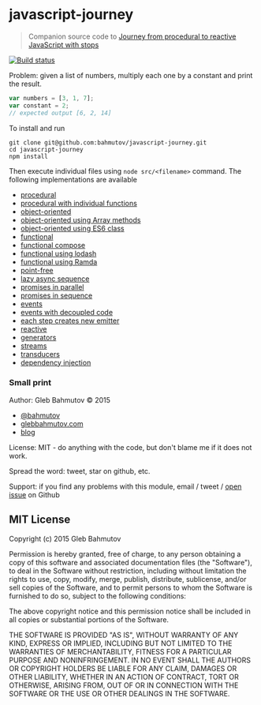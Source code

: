 # javascript-journey

> Companion source code to [Journey from procedural to reactive JavaScript with stops][post]

[![Build status][ci-image] ][ci-url]

Problem: given a list of numbers, multiply each one by a constant
and print the result.

```js
var numbers = [3, 1, 7];
var constant = 2;
// expected output [6, 2, 14]
```

To install and run

    git clone git@github.com:bahmutov/javascript-journey.git
    cd javascript-journey
    npm install

Then execute individual files using `node src/<filename>` command. The following
implementations are available

* [procedural](src/00-procedural.js)
* [procedural with individual functions](src/01-procedural-with-reuse.js)
* [object-oriented](src/02-oo.js)
* [object-oriented using Array methods](src/02-oo-with-array-methods.js)
* [object-oriented using ES6 class](src/02-oo-es6.js)
* [functional](src/03-functional.js)
* [functional compose](src/03-functional-compose.js)
* [functional using lodash](src/03-functional-with-lodash.js)
* [functional using Ramda](src/03-functional-with-ramda.js)
* [point-free](src/03-point-free.js)
* [lazy async sequence](src/04-lazy.js)
* [promises in parallel](src/05-promises.js)
* [promises in sequence](src/06-promises-sequence.js)
* [events](src/07-events.js)
* [events with decoupled code](src/08-events-decoupled.js)
* [each step creates new emitter](src/09-step-emitters.js)
* [reactive](src/10-reactive.js)
* [generators](src/11-generators.js)
* [streams](src/12-streams.js)
* [transducers](src/13-transducers.js)
* [dependency injection](src/14-dependency-injection.js)

[post]: http://glebbahmutov.com/blog/journey-from-procedural-to-reactive-javascript-with-stops/

### Small print

Author: Gleb Bahmutov &copy; 2015

* [@bahmutov](https://twitter.com/bahmutov)
* [glebbahmutov.com](http://glebbahmutov.com)
* [blog](http://glebbahmutov.com/blog/)

License: MIT - do anything with the code, but don't blame me if it does not work.

Spread the word: tweet, star on github, etc.

Support: if you find any problems with this module, email / tweet /
[open issue](https://github.com/bahmutov/javascript-journey/issues) on Github

## MIT License

Copyright (c) 2015 Gleb Bahmutov

Permission is hereby granted, free of charge, to any person
obtaining a copy of this software and associated documentation
files (the "Software"), to deal in the Software without
restriction, including without limitation the rights to use,
copy, modify, merge, publish, distribute, sublicense, and/or sell
copies of the Software, and to permit persons to whom the
Software is furnished to do so, subject to the following
conditions:

The above copyright notice and this permission notice shall be
included in all copies or substantial portions of the Software.

THE SOFTWARE IS PROVIDED "AS IS", WITHOUT WARRANTY OF ANY KIND,
EXPRESS OR IMPLIED, INCLUDING BUT NOT LIMITED TO THE WARRANTIES
OF MERCHANTABILITY, FITNESS FOR A PARTICULAR PURPOSE AND
NONINFRINGEMENT. IN NO EVENT SHALL THE AUTHORS OR COPYRIGHT
HOLDERS BE LIABLE FOR ANY CLAIM, DAMAGES OR OTHER LIABILITY,
WHETHER IN AN ACTION OF CONTRACT, TORT OR OTHERWISE, ARISING
FROM, OUT OF OR IN CONNECTION WITH THE SOFTWARE OR THE USE OR
OTHER DEALINGS IN THE SOFTWARE.

[ci-image]: https://travis-ci.org/bahmutov/javascript-journey.png?branch=master
[ci-url]: https://travis-ci.org/bahmutov/javascript-journey
